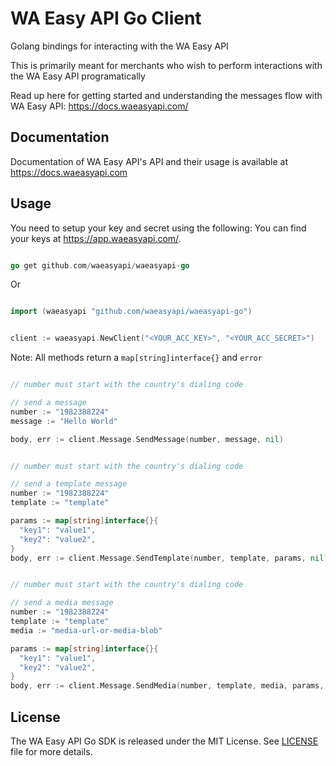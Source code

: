 # WA Easy API Go Client

Golang bindings for interacting with the WA Easy API

This is primarily meant for merchants who wish to perform interactions with the WA Easy API programatically

Read up here for getting started and understanding the messages flow with WA Easy API: <https://docs.waeasyapi.com/>

## Documentation

Documentation of WA Easy API's API and their usage is available at <https://docs.waeasyapi.com>

## Usage
You need to setup your key and secret using the following:
You can find your keys at <https://app.waeasyapi.com/>.

```go

go get github.com/waeasyapi/waeasyapi-go

```

Or
    

```go

import (waeasyapi "github.com/waeasyapi/waeasyapi-go")

```

```go

client := waeasyapi.NewClient("<YOUR_ACC_KEY>", "<YOUR_ACC_SECRET>")

```

Note: All methods return a `map[string]interface{}` and `error`

```go

// number must start with the country's dialing code

// send a message
number := "1982388224"
message := "Hello World"

body, err := client.Message.SendMessage(number, message, nil)

```

```go

// number must start with the country's dialing code

// send a template message
number := "1982388224"
template := "template"

params := map[string]interface{}{
  "key1": "value1",
  "key2": "value2",
}
body, err := client.Message.SendTemplate(number, template, params, nil)

```

```go

// number must start with the country's dialing code

// send a media message
number := "1982388224"
template := "template"
media := "media-url-or-media-blob"

params := map[string]interface{}{
  "key1": "value1",
  "key2": "value2",
}
body, err := client.Message.SendMedia(number, template, media, params, nil)
```

## License

The WA Easy API Go SDK is released under the MIT License. See [LICENSE](LICENSE) file for more details.
